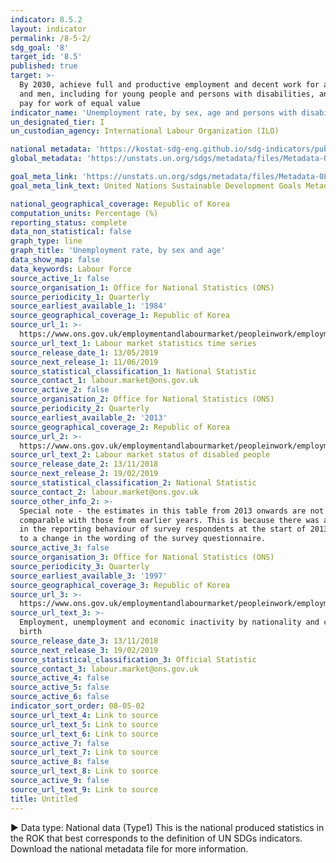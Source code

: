```yaml
---
indicator: 8.5.2
layout: indicator
permalink: /8-5-2/
sdg_goal: '8'
target_id: '8.5'
published: true
target: >-
  By 2030, achieve full and productive employment and decent work for all women
  and men, including for young people and persons with disabilities, and equal
  pay for work of equal value
indicator_name: 'Unemployment rate, by sex, age and persons with disabilities'
un_designated_tier: I
un_custodian_agency: International Labour Organization (ILO)

national metadata: 'https://kostat-sdg-eng.github.io/sdg-indicators/public/Metadata-08-05-02_ENG.pdf'
global_metadata: 'https://unstats.un.org/sdgs/metadata/files/Metadata-08-05-02.pdf'

goal_meta_link: 'https://unstats.un.org/sdgs/metadata/files/Metadata-08-05-02.pdf'
goal_meta_link_text: United Nations Sustainable Development Goals Metadata (PDF 383 KB)

national_geographical_coverage: Republic of Korea
computation_units: Percentage (%)
reporting_status: complete
data_non_statistical: false
graph_type: line
graph_title: 'Unemployment rate, by sex and age'
data_show_map: false
data_keywords: Labour Force
source_active_1: false
source_organisation_1: Office for National Statistics (ONS)
source_periodicity_1: Quarterly
source_earliest_available_1: '1984'
source_geographical_coverage_1: Republic of Korea
source_url_1: >-
  https://www.ons.gov.uk/employmentandlabourmarket/peopleinwork/employmentandemployeetypes/datasets/labourmarketstatistics
source_url_text_1: Labour market statistics time series
source_release_date_1: 13/05/2019
source_next_release_1: 11/06/2019
source_statistical_classification_1: National Statistic
source_contact_1: labour.market@ons.gov.uk
source_active_2: false
source_organisation_2: Office for National Statistics (ONS)
source_periodicity_2: Quarterly
source_earliest_available_2: '2013'
source_geographical_coverage_2: Republic of Korea
source_url_2: >-
  https://www.ons.gov.uk/employmentandlabourmarket/peopleinwork/employmentandemployeetypes/datasets/labourmarketstatusofdisabledpeoplea08
source_url_text_2: Labour market status of disabled people
source_release_date_2: 13/11/2018
source_next_release_2: 19/02/2019
source_statistical_classification_2: National Statistic
source_contact_2: labour.market@ons.gov.uk
source_other_info_2: >-
  Special note - the estimates in this table from 2013 onwards are not directly
  comparable with those from earlier years. This is because there was a change
  in the reporting behaviour of survey respondents at the start of 2013 related
  to a change in the wording of the survey questionnaire.
source_active_3: false
source_organisation_3: Office for National Statistics (ONS)
source_periodicity_3: Quarterly
source_earliest_available_3: '1997'
source_geographical_coverage_3: Republic of Korea
source_url_3: >-
  https://www.ons.gov.uk/employmentandlabourmarket/peopleinwork/employmentandemployeetypes/datasets/a12employmentunemploymentandeconomicinactivitybynationalityandcountryofbirth
source_url_text_3: >-
  Employment, unemployment and economic inactivity by nationality and country of
  birth
source_release_date_3: 13/11/2018
source_next_release_3: 19/02/2019
source_statistical_classification_3: Official Statistic
source_contact_3: labour.market@ons.gov.uk
source_active_4: false
source_active_5: false
source_active_6: false
indicator_sort_order: 08-05-02
source_url_text_4: Link to source
source_url_text_5: Link to source
source_url_text_6: Link to source
source_active_7: false
source_url_text_7: Link to source
source_active_8: false
source_url_text_8: Link to source
source_active_9: false
source_url_text_9: Link to source
title: Untitled
---
```

▶ Data type: National data (Type1) This is the national produced statistics in the ROK that best corresponds to the definition of UN SDGs indicators. Download the national metadata file for more information.
